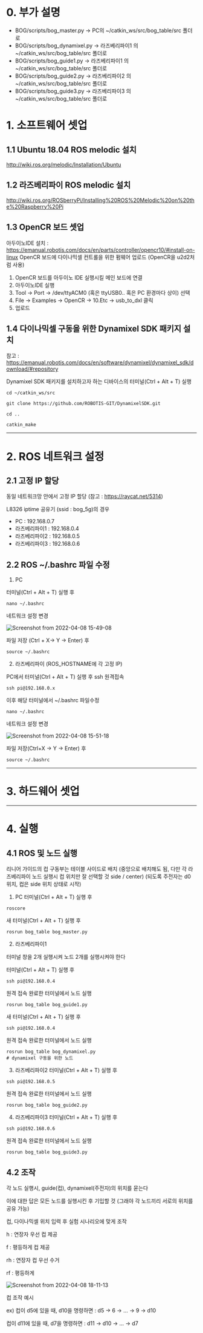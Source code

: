 # 0. 부가 설명

* BOG/scripts/bog_master.py -> PC의 ~/catkin_ws/src/bog_table/src 폴더로
* BOG/scripts/bog_dynamixel.py -> 라즈베리파이1 의 ~/catkin_ws/src/bog_table/src 폴더로
* BOG/scripts/bog_guide1.py -> 라즈베리파이1 의 ~/catkin_ws/src/bog_table/src 폴더로
* BOG/scripts/bog_guide2.py -> 라즈베리파이2 의 ~/catkin_ws/src/bog_table/src 폴더로
* BOG/scripts/bog_guide3.py -> 라즈베리파이3 의 ~/catkin_ws/src/bog_table/src 폴더로

# 1. 소프트웨어 셋업

## 1.1 Ubuntu 18.04 ROS melodic 설치
http://wiki.ros.org/melodic/Installation/Ubuntu

## 1.2 라즈베리파이 ROS melodic 설치
http://wiki.ros.org/ROSberryPi/Installing%20ROS%20Melodic%20on%20the%20Raspberry%20Pi

## 1.3 OpenCR 보드 셋업
아두이노IDE 설치 : https://emanual.robotis.com/docs/en/parts/controller/opencr10/#install-on-linux
OpenCR 보드에 다이나믹셀 컨트롤을 위한 펌웨어 업로드 (OpenCR을 u2d2처럼 사용)
1) OpenCR 보드를 아두이노 IDE 실행시킬 메인 보드에 연결
2) 아두이노IDE 실행
3) Tool -> Port -> /dev/ttyACM0 (혹은 ttyUSB0.. 혹은 PC 환경마다 상이) 선택
4) File -> Examples -> OpenCR -> 10.Etc -> usb_to_dxl 클릭
5) 업로드

## 1.4 다이나믹셀 구동을 위한 Dynamixel SDK 패키지 설치
참고 : https://emanual.robotis.com/docs/en/software/dynamixel/dynamixel_sdk/download/#repository

Dynamixel SDK 패키지를 설치하고자 하는 디바이스의 터미널(Ctrl + Alt + T) 실행

```
cd ~/catkin_ws/src

git clone https://github.com/ROBOTIS-GIT/DynamixelSDK.git

cd ..

catkin_make
```


--------------

# 2. ROS 네트워크 설정

## 2.1 고정 IP 할당
동일 네트워크망 안에서 고정 IP 할당
(참고 : https://raycat.net/5314)

L8326 iptime 공유기 (ssid : bog_5g)의 경우

* PC : 192.168.0.7
* 라즈베리파이1 : 192.168.0.4
* 라즈베리파이2 : 192.168.0.5
* 라즈베리파이3 : 192.168.0.6

## 2.2 ROS ~/.bashrc 파일 수정
1) PC

터미널(Ctrl + Alt + T) 실행 후
```
nano ~/.bashrc
```
네트워크 설정 변경

![Screenshot from 2022-04-08 15-49-08](https://user-images.githubusercontent.com/61779427/162380194-f8f43f7e-526e-4d51-b5f8-51d39432f2d2.png)

파일 저장 (Ctrl + X-> Y -> Enter) 후
```
source ~/.bashrc
``` 
2) 라즈베리파이 (ROS_HOSTNAME에 각 고정 IP)

PC에서 터미널(Ctrl + Alt + T) 실행 후 ssh 원격접속
```
ssh pi@192.168.0.x
```
이후 해당 터미널에서 ~/.bashrc 파일수정

```
nano ~/.bashrc
```
네트워크 설정 변경

![Screenshot from 2022-04-08 15-51-18](https://user-images.githubusercontent.com/61779427/162380446-398d917a-8f0c-43b9-94c3-0036861b85b7.png)

파일 저장(Ctrl+X -> Y -> Enter) 후
```
source ~/.bashrc
```
--------------
# 3. 하드웨어 셋업
--------------
# 4. 실행
## 4.1 ROS 및 노드 실행

리니어 가이드의 컵 구동부는 테이블 사이드로 배치
(중앙으로 배치해도 됨, 다만 각 라즈베리파이 노드 실행시 컵 위치만 잘 선택할 것 side / center)
(되도록 주전자는 d0 위치, 컵은 side 위치 상태로 시작)

1) PC
터미널(Ctrl + Alt + T) 실행 후
```
roscore
```
새 터미널(Ctrl + Alt + T) 실행 후
```
rosrun bog_table bog_master.py
```

2) 라즈베리파이1

터미널 창을 2개 실행시켜 노드 2개를 실행시켜야 한다

터미널(Ctrl + Alt + T) 실행 후
```
ssh pi@192.168.0.4
```
원격 접속 완료한 터미널에서 노드 실행
```
rosrun bog_table bog_guide1.py
```

새 터미널(Ctrl + Alt + T) 실행 후
```
ssh pi@192.168.0.4
```
원격 접속 완료한 터미널에서 노드 실행
```
rosrun bog_table bog_dynamixel.py
# dynamixel 구동을 위한 노드
```

3) 라즈베리파이2
터미널(Ctrl + Alt + T) 실행 후
```
ssh pi@192.168.0.5
```
원격 접속 완료한 터미널에서 노드 실행
```
rosrun bog_table bog_guide2.py
```

4) 라즈베리파이3
터미널(Ctrl + Alt + T) 실행 후
```
ssh pi@192.168.0.6
```
원격 접속 완료한 터미널에서 노드 실행
```
rosrun bog_table bog_guide3.py
```

## 4.2 조작

각 노드 실행시, guide(컵), dynamixel(주전자)의 위치를 묻는다

이에 대한 답은 모든 노드를 실행시킨 후 기입할 것
(그래야 각 노드끼리 서로의 위치를 공유 가능)

컵, 다이나믹셀 위치 입력 후 실험 시나리오에 맞게 조작

h : 연장자 우선 컵 제공

f : 평등하게 컵 제공

rh : 연장자 컵 우선 수거

rf : 평등하게 

![Screenshot from 2022-04-08 18-11-13](https://user-images.githubusercontent.com/61779427/162404612-8f359e8c-8b80-4d11-80ca-3351a890ebfb.png)

컵 조작 예시

ex)
컵이 d5에 있을 때, d10을 명령하면
: d5 -> 6 -> ... -> 9 -> d10

컵이 d11에 있을 때, d7을 명령하면
: d11 -> d10 -> ... -> d7 



